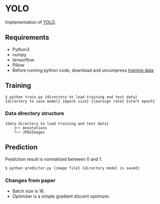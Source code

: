 # YOLO
Implementation of [YOLO](https://arxiv.org/abs/1506.02640).

## Requirements
* Python3
* numpy
* tensorflow
* Pillow
* Before running python code, download and uncompress [training data](http://host.robots.ox.ac.uk/pascal/VOC/voc2007/VOCtrainval_06-Nov-2007.tar)

## Training
```
$ python train.py {directory to load training and test data} {directory to save model} {epoch size} {learnign rate} {start epoch}
```

### Data directory structure
```
{data directory to load training and test data}
    ├── Annotations
    └── JPEGImages
```

## Prediction
Prediction result is normalized between 0 and 1.
```
$ python predictor.py {image file} {directory model is saved}
```

### Changes from paper
* Batch size is 16.
* Optimizer is a simple gradient discent optimizer.
